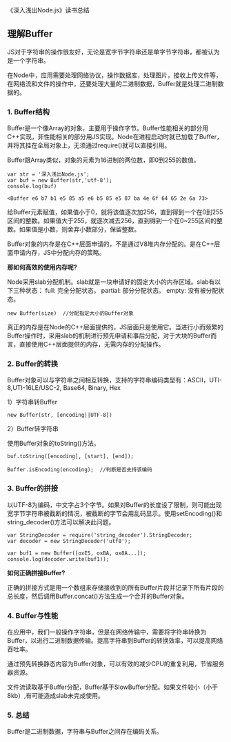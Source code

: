 《深入浅出Node.js》读书总结

## 理解Buffer

JS对于字符串的操作很友好，无论是宽字节字符串还是单字节字符串，都被认为是一个字符串。

在Node中，应用需要处理网络协议，操作数据库，处理图片，接收上传文件等，在网络流和文件的操作中，还要处理大量的二进制数据，Buffer就是处理二进制数据的。

### 1. Buffer结构

Buffer是一个像Array的对象，主要用于操作字节。Buffer性能相关的部分用C++实现，非性能相关的部分用JS实现。Node在进程启动时就已加载了Buffer，并将其挂在全局对象上，无须通过require()就可以直接引用。

Buffer跟Array类似，对象的元素为16进制的两位数，即0到255的数值。

```
var str = '深入浅出Node.js';
var buf = new Buffer(str,'utf-8');
console.log(buf)

<Buffer e6 b7 b1 e5 85 a5 e6 b5 85 e5 87 ba 4e 6f 64 65 2e 6a 73>
```

给Buffer元素赋值，如果值小于0，就将该值逐次加256，直到得到一个在0到255区间的整数。如果值大于255，就逐次减去256，直到得到一个在0~255区间的整数。如果值是小数，则舍弃小数部分，保留整数。

Buffer对象的内存是在C++层面申请的，不是通过V8堆内存分配的。是在C++层面申请内存，JS中分配内存的策略。

**那如何高效的使用内存呢?**

Node采用slab分配机制。slab就是一块申请好的固定大小的内存区域。slab有以下三种状态：
full: 完全分配状态。
partial: 部分分配状态。
empty: 没有被分配状态。

```
new Buffer(size)  //分配指定大小的Buffer对象
```

真正的内存是在Node的C++层面提供的，JS层面只是使用它。当进行小而频繁的Buffer操作时，采用slab的机制进行预先申请和事后分配，对于大块的Buffer而言，直接使用C++层面提供的内存，无需内存的分配操作。

### 2. Buffer的转换

Buffer对象可以与字符串之间相互转换，支持的字符串编码类型有：ASCII，UTI-8,UTI-16LE/USC-2, Base64, Binary, Hex

1）字符串转Buffer

```
new Buffer(str, [encoding||UTF-8])
```

2）Buffer转字符串

使用Buffer对象的toString()方法。

```
buf.toString([encoding], [start], [end]);
```

```
Buffer.isEncoding(encoding);  //判断是否支持该编码
```


### 3. Buffer的拼接

以UTF-8为编码，中文字占3个字节。如果对Buffer的长度设了限制，则可能出现宽字节字符串被截断的情况，被截断的字节会用乱码显示。使用setEncoding()和string_decoder()方法可以解决此问题。

```
var StringDecoder = require('string_decoder').StringDecoder;
var decoder = new StringDecoder('utf8');

var buf1 = new Buffer([oxE5, oxBA, ox8A...]);
console.log(decoder.write(buf1));
```

**如何正确拼接Buffer?**

正确的拼接方式是用一个数组来存储接收到的所有Buffer片段并记录下所有片段的总长度，然后调用Buffer.concat()方法生成一个合并的Buffer对象。

### 4. Buffer与性能

在应用中，我们一般操作字符串，但是在网络传输中，需要将字符串转换为Buffer，以进行二进制数据传输。提高字符串到Buffer的转换效率，可以提高网络吞吐率。

通过预先转换静态内容为Buffer对象，可以有效的减少CPU的重复利用，节省服务器资源。

文件流读取基于Buffer分配，Buffer基于SlowBuffer分配。如果文件较小（小于8kb）,有可能造成slab未完成使用。

### 5. 总结

Buffer是二进制数据，字符串与Buffer之间存在编码关系。


    

